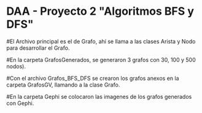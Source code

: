 # DAA - Proyecto 2 "Algoritmos BFS y DFS"
#El Archivo principal es el de Grafo, ahí se llama a las clases Arista y Nodo para desarrollar el Grafo.

#En la carpeta GrafosGenerados, se generaron 3 grafos con 30, 100 y 500 nodos).

#Con el archivo Grafos_BFS_DFS se crearon los grafos anexos en la carpeta GrafosGV, llamando a la clase Grafo.

#En la carpeta Gephi se colocaron las imagenes de los grafos generados con Gephi. 
